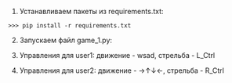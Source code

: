 
1. Устанавливаем пакеты из requirements.txt:
```
>>> pip install -r requirements.txt
```

2. Запускаем файл game_1.py:

3. Управления для user1: движение - wsad, стрельба - L_Ctrl
4. Управления для user2: движение - →↑↓←, стрельба - R_Ctrl
